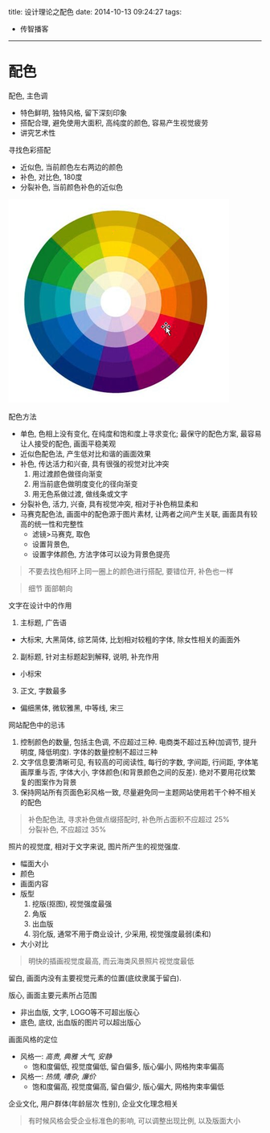 title: 设计理论之配色
date: 2014-10-13 09:24:27
tags:
- 传智播客
---

# 配色 #

配色, 主色调
* 特色鲜明, 独特风格, 留下深刻印象
* 搭配合理, 避免使用大面积, 高纯度的颜色, 容易产生视觉疲劳
* 讲究艺术性

寻找色彩搭配
* 近似色, 当前颜色左右两边的颜色
* 补色, 对比色, 180度
* 分裂补色, 当前颜色补色的近似色

![色相环](/img/color_ring.png)

配色方法
* 单色, 色相上没有变化, 在纯度和饱和度上寻求变化; 最保守的配色方案,
最容易让人接受的配色, 画面平稳美观
* 近似色配色法, 产生低对比和谐的画面效果
* 补色, 传达活力和兴奋, 具有很强的视觉对比冲突
  1. 用过渡颜色做径向渐变
  2. 用当前底色做明度变化的径向渐变
  3. 用无色系做过渡, 做线条或文字
* 分裂补色, 活力, 兴奋, 具有视觉冲突, 相对于补色稍显柔和
* 马赛克配色法, 画面中的配色源于图片素材, 让两者之间产生关联, 画面具有较高的统一性和完整性
  * 滤镜>马赛克, 取色
  * 设置背景色,
  * 设置字体颜色, 方法字体可以设为背景色提亮

> 不要去找色相环上同一圈上的颜色进行搭配, 要错位开, 补色也一样

> 细节 面部朝向

文字在设计中的作用
1. 主标题, 广告语
  * 大标宋, 大黑简体, 综艺简体, 比划相对较粗的字体, 除女性相关的画面外
2. 副标题, 针对主标题起到解释, 说明, 补充作用
  * 小标宋
3. 正文, 字数最多
  * 偏细黑体, 微软雅黑, 中等线, 宋三

网站配色中的忌讳
1. 控制颜色的数量, 包括主色调, 不应超过三种. 电商类不超过五种(加调节, 提升明度, 降低明度).
字体的数量控制不超过三种
2. 文字信息要清晰可见, 有较高的可阅读性, 每行的字数, 字间距, 行间距, 字体笔画厚重与否,
字体大小, 字体颜色(和背景颜色之间的反差). 绝对不要用花纹繁复的图案作为背景
3. 保持网站所有页面色彩风格一致, 尽量避免同一主题网站使用若干个种不相关的配色


> 补色配色法, 寻求补色做点缀搭配时, 补色所占面积不应超过 25%  
> 分裂补色, 不应超过 35%

照片的视觉度, 相对于文字来说, 图片所产生的视觉强度.
* 幅面大小
* 颜色
* 画面内容
* 版型
  1. 挖版(抠图), 视觉强度最强
  2. 角版
  3. 出血版
  4. 羽化版, 通常不用于商业设计, 少采用, 视觉强度最弱(柔和)
* 大小对比

> 明快的插画视觉度最高, 而云海类风景照片视觉度最低

留白, 画面内没有主要视觉元素的位置(底纹隶属于留白).

版心, 画面主要元素所占范围
* 非出血版, 文字, LOGO等不可超出版心
* 底色, 底纹, 出血版的图片可以超出版心

画面风格的定位
* 风格一: *高贵, 典雅 大气, 安静*
  * 饱和度偏低, 视觉度偏低, 留白偏多, 版心偏小, 网格拘束率偏高
* 风格一: *热情, 嘈杂, 廉价*
  * 饱和度偏高, 视觉度偏高, 留白偏少, 版心偏大, 网格拘束率偏低

企业文化, 用户群体(年龄层次 性别), 企业文化理念相关

> 有时候风格会受企业标准色的影响, 可以调整出现比例, 以及版面大小
